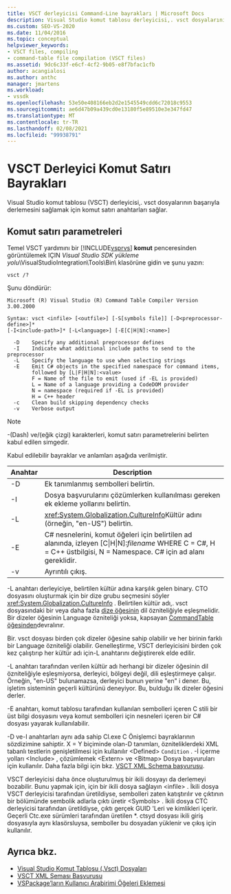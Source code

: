 ```yaml
---
title: VSCT derleyicisi Command-Line bayrakları | Microsoft Docs
description: Visual Studio komut tablosu derleyicisi,. vsct dosyalarının başarıyla derlemesini sağlamak için komut satırı seçenekleri sağlar.
ms.custom: SEO-VS-2020
ms.date: 11/04/2016
ms.topic: conceptual
helpviewer_keywords:
- VSCT files, compiling
- command-table file compilation (VSCT files)
ms.assetid: 9dc6c33f-e6cf-4cf2-9b05-e8f7bfac1cfb
author: acangialosi
ms.author: anthc
manager: jmartens
ms.workload:
- vssdk
ms.openlocfilehash: 53e50e408166eb2d2e1545549cdd6c72018c9553
ms.sourcegitcommit: ae6d47b09a439cd0e13180f5e89510e3e347fd47
ms.translationtype: MT
ms.contentlocale: tr-TR
ms.lasthandoff: 02/08/2021
ms.locfileid: "99938791"
---
```

# <a name="vsct-compiler-command-line-flags"></a>VSCT Derleyici Komut Satırı Bayrakları
Visual Studio komut tablosu (VSCT) derleyicisi,. vsct dosyalarının başarıyla derlemesini sağlamak için komut satırı anahtarları sağlar.

## <a name="command-line-parameters"></a>Komut satırı parametreleri
 Temel VSCT yardımını bir [!INCLUDE[vsprvs](../../code-quality/includes/vsprvs_md.md)] **komut** penceresinden görüntülemek IÇIN *Visual Studio SDK yükleme yolu*\VisualStudioIntegration\Tools\Bin\ klasörüne gidin ve şunu yazın:

```
vsct /?
```

 Şunu döndürür:

```
Microsoft (R) Visual Studio (R) Command Table Compiler Version 3.00.2000

Syntax: vsct <infile> [<outfile>] [-S[symbols file]] [-D<preprocessor-define>]*
[-I<include-path>]* [-L<language>] [-E[C|H|N]:<name>]

  -D    Specify any additional preprocessor defines
  -I    Indicate what additional include paths to send to the preprocessor
  -L    Specify the language to use when selecting strings
  -E    Emit C# objects in the specified namespace for command items,
        followed by [L|F|H|N]:<value>
        F = Name of the file to emit (used if -EL is provided)
        L = Name of a language providing a CodeDOM provider
        N = namespace (required if -EL is provided)
        H = C++ header
  -c    Clean build skipping dependency checks
  -v    Verbose output
```

> [!NOTE]
> -(Dash) ve/(eğik çizgi) karakterleri, komut satırı parametrelerini belirten kabul edilen simgedir.

 Kabul edilebilir bayraklar ve anlamları aşağıda verilmiştir.

|Anahtar|Description|
|------------|-----------------|
|-D|Ek tanımlanmış sembolleri belirtin.|
|-I|Dosya başvurularını çözümlerken kullanılması gereken ek ekleme yollarını belirtin.|
|-L|<xref:System.Globalization.CultureInfo>Kültür adını (örneğin, "en-US") belirtin.|
|-E|C# nesnelerini, komut öğeleri için belirtilen ad alanında, izleyen [C&#124;H&#124;N]:*filename* WHERE C = C#, H = C++ üstbilgisi, N = Namespace. C# için ad alanı gereklidir.|
|-v|Ayrıntılı çıkış.|

 -L anahtarı derleyiciye, belirtilen kültür adına karşılık gelen binary. CTO dosyasını oluşturmak için bir dize grubu seçmesini söyler <xref:System.Globalization.CultureInfo> . Belirtilen kültür adı,. vsct dosyasındaki bir veya daha fazla [dize öğesinin](../../extensibility/strings-element.md) dil özniteliğiyle eşleşmelidir. Bir dizeler öğesinin Language özniteliği yoksa, kapsayan [CommandTable öğesinden](../../extensibility/commandtable-element.md)devralınır.

 Bir. vsct dosyası birden çok dizeler öğesine sahip olabilir ve her birinin farklı bir Language özniteliği olabilir. Genelleştirme, VSCT derleyicisini birden çok kez çalıştırıp her kültür adı için-L anahtarını değiştirerek elde edilir.

 -L anahtarı tarafından verilen kültür adı herhangi bir dizeler öğesinin dil özniteliğiyle eşleşmiyorsa, derleyici, bölgeyi değil, dili eşleştirmeye çalışır. Örneğin, "en-US" bulunamazsa, derleyici bunun yerine "en" i dener. Bu, işletim sisteminin geçerli kültürünü deneyiyor. Bu, bulduğu ilk dizeler öğesini derler.

 -E anahtarı, komut tablosu tarafından kullanılan sembolleri içeren C stili bir üst bilgi dosyasını veya komut sembolleri için nesneleri içeren bir C# dosyası yayarak kullanılabilir.

 -D ve-I anahtarları aynı ada sahip Cl.exe C Önişlemci bayraklarının sözdizimine sahiptir. X = Y biçiminde olan-D tanımları, özniteliklerdeki XML tabanlı testlerin genişletilmesi için kullanılır \<Defined> `Condition` . -İ içerme yolları \<Include> , çözümlemek \<Extern> ve \<Bitmap> Dosya başvuruları için kullanılır. Daha fazla bilgi için bkz. [VSCT XML Schema başvurusu](../../extensibility/vsct-xml-schema-reference.md).

 VSCT derleyicisi daha önce oluşturulmuş bir ikili dosyayı da derlemeyi bozabilir. Bunu yapmak için, için bir ikili dosya sağlayın \<infile> .   İkili dosya VSCT derleyicisi tarafından üretildiyse, sembolleri zaten katıştırılır ve çıktının bir bölümünde sembolik adlarla çıktı üretir \<Symbols> . İkili dosya CTC derleyicisi tarafından üretildiyse, çıktı gerçek GUID 'Leri ve kimlikleri içerir. Geçerli Ctc.exe sürümleri tarafından üretilen *. ctsyd dosyası ikili giriş dosyasıyla aynı klasörsluysa, semboller bu dosyadan yüklenir ve çıkış için kullanılır.

## <a name="see-also"></a>Ayrıca bkz.
- [Visual Studio Komut Tablosu (.Vsct) Dosyaları](../../extensibility/internals/visual-studio-command-table-dot-vsct-files.md)
- [VSCT XML Şeması Başvurusu](../../extensibility/vsct-xml-schema-reference.md)
- [VSPackage’ların Kullanıcı Arabirimi Öğeleri Eklemesi](../../extensibility/internals/how-vspackages-add-user-interface-elements.md)
